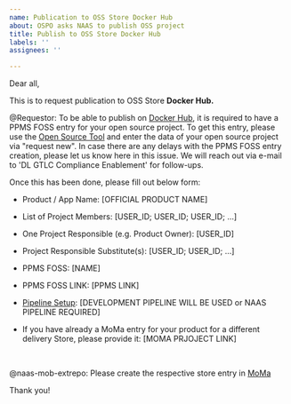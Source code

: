 ```yaml
---
name: Publication to OSS Store Docker Hub
about: OSPO asks NAAS to publish OSS project
title: Publish to OSS Store Docker Hub
labels: ''
assignees: ''

---
```


Dear all,

This is to request publication to OSS Store **Docker Hub.**


@Requestor: To be able to publish on [Docker Hub](https://hub.docker.com/), it is required to have a PPMS FOSS entry for your open source project.
To get this entry, please use the [Open Source Tool](https://open-source.tools.sap.corp/) and enter the data of your open source project via "request new". In case there are any delays with the PPMS FOSS entry creation, please let us know here in this issue. We will reach out via e-mail to 'DL GTLC Compliance Enablement' for follow-ups.

Once this has been done, please fill out below form:

- Product / App Name: [OFFICIAL PRODUCT NAME]

- List of Project Members: [USER_ID; USER_ID; USER_ID; ...]

- One Project Responsible (e.g. Product Owner): [USER_ID]

- Project Responsible Substitute(s): [USER_ID; USER_ID; ...]

- PPMS FOSS: [NAME]

- PPMS FOSS LINK: [PPMS LINK]

- [Pipeline Setup](https://go.sap.corp/OSS-Pipelines): [DEVELOPMENT PIPELINE WILL BE USED or NAAS PIPELINE REQUIRED]

- If you have already a MoMa entry for your product for a different delivery Store, please provide it: [MOMA PRJOJECT LINK] 

&nbsp;


@naas-mob-extrepo: Please create the respective store entry in [MoMa](https://moma.mo.sap.corp)

Thank you!
